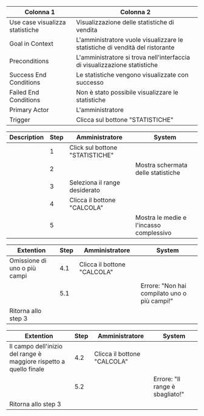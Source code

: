 | Colonna 1 | Colonna 2 |
| --------- | --------- |
| Use case visualizza statistiche | Visualizzazione delle statistiche di vendita |
| Goal in Context | L'amministratore vuole visualizzare le statistiche di vendità del ristorante |
| Preconditions   | L'amministratore si trova nell'interfaccia di visualizzazione statistiche |
| Success End Conditions | Le statistiche vengono visualizzate con successo | 
| Failed End Conditions | Non è stato possibile visualizzare le statistiche | 
| Primary Actor | L'amministratore  | 
| Trigger | Clicca sul bottone "STATISTICHE" | 

| Description | Step | Amministratore | System |
| ----------- | ---- | -------------- | ------ |
|  | 1 | Click sul bottone "STATISTICHE" |  |
|  | 2 |  | Mostra schermata delle statistiche |
|  | 3 | Seleziona il range desiderato |  |
|  | 4 | Clicca il bottone "CALCOLA" |  |
|  | 5 |  | Mostra le medie e l'incasso complessivo |

| Extention | Step | Amministratore | System |
| --------- | ---- | ----------- | ------ |
| Omissione di uno o più campi | 4.1 | Clicca il bottone "CALCOLA" |  |
|  | 5.1 |  | Errore: "Non hai compilato uno o più campi!" |
| Ritorna allo step 3 |

| Extention | Step | Amministratore | System |
| --------- | ---- | ----------- | ------ |
| Il campo dell'inizio del range è maggiore rispetto a quello finale | 4.2 | Clicca il bottone "CALCOLA" |  |
|  | 5.2 |  | Errore: "Il range è sbagliato!" |
| Ritorna allo step 3 |
